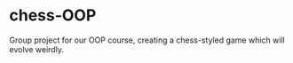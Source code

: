 # chess-OOP
Group project for our OOP course, creating a chess-styled game which will evolve weirdly.
